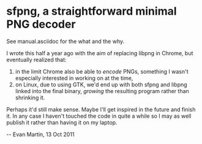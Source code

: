 # sfpng, a straightforward minimal PNG decoder

See manual.asciidoc for the what and the why.

I wrote this half a year ago with the aim of replacing libpng in
Chrome, but eventually realized that:

1. in the limit Chrome also be able to *encode* PNGs, something I
   wasn't especially interested in working on at the time,
2. on Linux, due to using GTK, we'd end up with both sfpng and
   libpng linked into the final binary, *growing* the resulting
   program rather than shrinking it.

Perhaps it'd still make sense.  Maybe I'll get inspired in the future
and finish it.  In any case I haven't touched the code in quite a
while so I may as well publish it rather than having it on my laptop.

  -- Evan Martin, 13 Oct 2011
